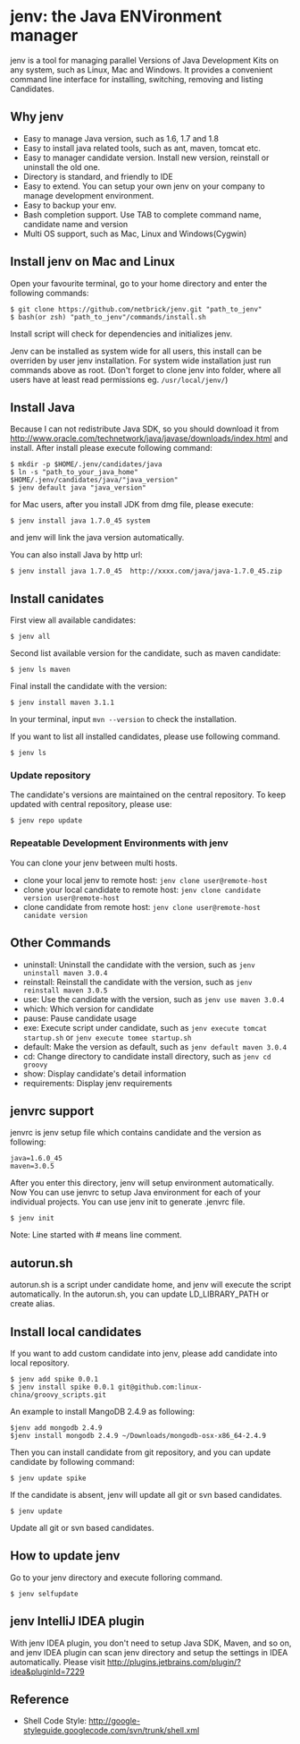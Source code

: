 jenv: the Java ENVironment manager
=======================================
jenv is a tool for managing parallel Versions of Java Development Kits on any system, such as Linux, Mac and Windows.
It provides a convenient command line interface for installing, switching, removing and listing Candidates.

## Why jenv
   * Easy to manage Java version, such as 1.6, 1.7 and 1.8
   * Easy to install java related tools, such as ant, maven, tomcat etc.
   * Easy to manager candidate version. Install new version, reinstall or uninstall the old one.
   * Directory is standard, and friendly to IDE
   * Easy to extend. You can setup your own jenv on your company to manage development environment.
   * Easy to backup your env.
   * Bash completion support. Use TAB to complete command name, candidate name and version
   * Multi OS support, such as Mac, Linux and Windows(Cygwin)

## Install jenv on Mac and Linux
Open your favourite terminal, go to your home directory and enter the following commands:

    $ git clone https://github.com/netbrick/jenv.git "path_to_jenv"
    $ bash(or zsh) "path_to_jenv"/commands/install.sh

Install script will check for dependencies and initializes jenv.

Jenv can be installed as system wide for all users, this install can be overriden by user jenv installation.
For system wide installation just run commands above as root. (Don't forget to clone jenv into folder, where all 
users have at least read permissions eg. `/usr/local/jenv/`) 

## Install Java
Because I can not redistribute Java SDK, so you should download it from http://www.oracle.com/technetwork/java/javase/downloads/index.html
and install. After install please execute following command:

    $ mkdir -p $HOME/.jenv/candidates/java
    $ ln -s "path_to_your_java_home" $HOME/.jenv/candidates/java/"java_version"
    $ jenv default java "java_version"

for Mac users, after you install JDK from dmg file, please execute:

    $ jenv install java 1.7.0_45 system

and jenv will link the java version automatically.

You can also install Java by http url:

    $ jenv install java 1.7.0_45  http://xxxx.com/java/java-1.7.0_45.zip

## Install canidates

First view all available candidates:

    $ jenv all

Second list available version for the candidate, such as maven candidate:

    $ jenv ls maven

Final install the candidate with the version:

    $ jenv install maven 3.1.1

In your terminal, input `mvn --version` to check the installation.

If you want to list all installed candidates, please use following command.

    $ jenv ls

### Update repository
The candidate's versions are maintained on the central repository. To keep updated with central repository, please use:

    $ jenv repo update

### Repeatable Development Environments with jenv
You can clone your jenv between multi hosts.

* clone your local jenv to remote host: `jenv clone user@remote-host` 
* clone your local candidate to remote host:  `jenv clone candidate version user@remote-host`
* clone candidate from remote host: `jenv clone user@remote-host canidate version`

## Other Commands

  * uninstall: Uninstall the candidate with the version, such as `jenv uninstall maven 3.0.4` 
  * reinstall: Reinstall the candidate with the version, such as `jenv reinstall maven 3.0.5` 
  * use: Use the candidate with the version, such as `jenv use maven 3.0.4` 
  * which: Which version for candidate
  * pause: Pause candidate usage
  * exe: Execute script under candidate, such as `jenv execute tomcat startup.sh` or `jenv execute tomee startup.sh`
  * default: Make the version as default, such as `jenv default maven 3.0.4`
  * cd: Change directory to candidate install directory, such as `jenv cd groovy` 
  * show: Display candidate's detail information
  * requirements: Display jenv requirements

## jenvrc support
jenvrc is jenv setup file which contains candidate and the version as following:

    java=1.6.0_45
    maven=3.0.5

After you enter this directory, jenv will setup environment automatically.
Now You can use jenvrc to setup Java environment for each of your individual projects.
You can use jenv init to generate .jenvrc file.

    $ jenv init

Note:  Line started with # means line comment.

## autorun.sh
autorun.sh is a script under candidate home, and jenv will execute the script automatically. In the autorun.sh, you can update LD_LIBRARY_PATH or create alias.

## Install local candidates
If you want to add custom candidate into jenv, please add candidate into local repository.

    $ jenv add spike 0.0.1
    $ jenv install spike 0.0.1 git@github.com:linux-china/groovy_scripts.git

An example to install MangoDB 2.4.9 as following:

    $jenv add mongodb 2.4.9
    $jenv install mongodb 2.4.9 ~/Downloads/mongodb-osx-x86_64-2.4.9

Then you can install candidate from git repository, and you can update candidate by following command:

    $ jenv update spike

If the candidate is absent, jenv will update all git or svn based candidates.

    $ jenv update

Update all git or svn based candidates.

## How to update jenv
Go to your jenv directory and execute folloring command.

    $ jenv selfupdate

## jenv IntelliJ IDEA plugin
With jenv IDEA plugin, you don't need to setup Java SDK, Maven, and so on, and jenv IDEA plugin can scan jenv directory
and setup the settings in IDEA automatically. Please visit http://plugins.jetbrains.com/plugin/?idea&pluginId=7229

## Reference

* Shell Code Style: http://google-styleguide.googlecode.com/svn/trunk/shell.xml
